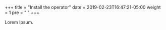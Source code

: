 +++
title = "Install the operator"
date = 2019-02-23T16:47:21-05:00
weight = 1
pre = "<b> </b>"
+++




Lorem Ipsum.
